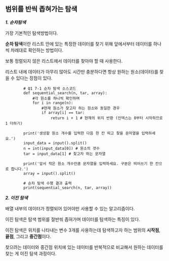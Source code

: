 ## 범위를 반씩 좁혀가는 탐색

***1. 순차탐색***

가장 기본적인 탐색방법이다. 

**순차 탐색**이란 리스트 안에 있는 특정한 데이터를 찾기 위해 앞에서부터 데이터를 하나씩 차례대로 확인하는 방법이다. 

보통 정렬되지 않은 리스트에서 데이터를 찾아야 할 때 사용한다. 

리스트 내에 데이터가 아무리 많아도 시간만 충분하다면 항상 원하는 원소(데이터)를 찾을 수 있다는 장점이 있다. 


            # Q1 7-1 순차 탐색 소스코드
            def sequential_search(n, tar, array):
                #각 원소를 하나씩 확인하며
                for i in range(n):
                    #현재 원소가 찾고자 하는 원소와 동일한 경우
                    if array[i] == tar:
                        return i + 1 # 현재의 위치 반환 (인덱스는 0부터 시작하므로 1 더하기)
            
            print('생성할 원소 개수를 입력한 다음 한 칸 띄고 찾을 문자열을 입력하세요.')
            input_data = input().split()
            n = int(input_data[0]) # 원소의 갯수
            tar = input_data[1] # 찾고자 하는 문자열
            
            print('앞서 적은 원소 개수만큼 문자열을 입력하세요. 구분은 띄어쓰기 한 칸으로 합니다.')
            array = input().split()
            
            # 순차 탐색 수행 결과 출력
            print(sequential_search(n, tar, array))

***2. 이진 탐색***

배열 내부의 데이터가 정렬되어 있어야만 사용할 수 있는 알고리즘이다.

이진 탐색은 탐색 범위를 절반씪 좁혀가며 데이터를 탐색하는 특징이 있다.

이진 탐색은 위치를 나타내는 변수 3개를 사용하는데 탐색하고자 하는 범위의 **시작점**, **끝점**, 그리고 **중간점**이다.

찾으려는 데이터와 중간점 위치에 있는 데이터를 반복적으로 비교해서 원하는 데이터를 찾는 게 이진 탐색 과정이다. 